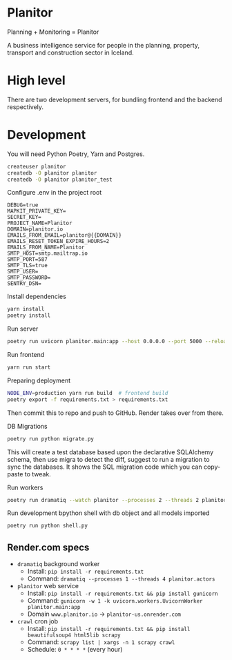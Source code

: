 # Planitor

Planning + Monitoring = Planitor

A business intelligence service for people in the planning, property, transport
and construction sector in Iceland.

# High level

There are two development servers, for bundling frontend and the backend
respectively.

# Development

You will need Python Poetry, Yarn and Postgres.

```bash
createuser planitor
createdb -O planitor planitor
createdb -O planitor planitor_test
```

Configure .env in the project root

```
DEBUG=true
MAPKIT_PRIVATE_KEY=
SECRET_KEY=
PROJECT_NAME=Planitor
DOMAIN=planitor.io
EMAILS_FROM_EMAIL=planitor@{{DOMAIN}}
EMAILS_RESET_TOKEN_EXPIRE_HOURS=2
EMAILS_FROM_NAME=Planitor
SMTP_HOST=smtp.mailtrap.io
SMTP_PORT=587
SMTP_TLS=true
SMTP_USER=
SMTP_PASSWORD=
SENTRY_DSN=
```

Install dependencies

```bash
yarn install
poetry install
```

Run server

```bash
poetry run uvicorn planitor.main:app --host 0.0.0.0 --port 5000 --reload
```

Run frontend

```bash
yarn run start
```

Preparing deployment

```bash
NODE_ENV=production yarn run build  # frontend build
poetry export -f requirements.txt > requirements.txt
```

Then commit this to repo and push to GitHub. Render takes over from there.

DB Migrations

```bash
poetry run python migrate.py
```

This will create a test database based upon the declarative SQLAlchemy schema,
then use migra to detect the diff, suggest to run a migration to sync the
databases. It shows the SQL migration code which you can copy-paste to tweak.

Run workers

```bash
poetry run dramatiq --watch planitor --processes 2 --threads 2 planitor.actors
```

Run development bpython shell with db object and all models imported

```bash
poetry run python shell.py
```

## Render.com specs

- `dramatiq` background worker
  - Install: `pip install -r requirements.txt`
  - Command: `dramatiq --processes 1 --threads 4 planitor.actors`
- `planitor` web service
  - Install: `pip install -r requirements.txt && pip install gunicorn`
  - Command: `gunicorn -w 1 -k uvicorn.workers.UvicornWorker planitor.main:app`
  - Domain `www.planitor.io` → `planitor-us.onrender.com`
- `crawl` cron job
  - Install:
    `pip install -r requirements.txt && pip install beautifulsoup4 html5lib scrapy`
  - Command: `scrapy list | xargs -n 1 scrapy crawl`
  - Schedule: `0 * * * *` (every hour)
